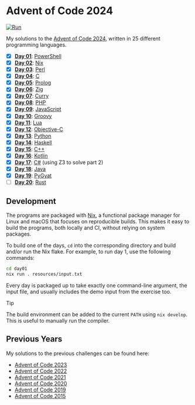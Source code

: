 <!-- Automatically generated from README.md.gyb, do not edit directly! -->

# Advent of Code 2024

[![Run](https://github.com/fwcd/advent-of-code-2024/actions/workflows/run.yml/badge.svg)](https://github.com/fwcd/advent-of-code-2024/actions/workflows/run.yml)

My solutions to the [Advent of Code 2024](https://adventofcode.com/2024), written in 25 different programming languages.

- [x] [**Day 01**](day01): [PowerShell](day01/src/day01.ps1)
- [x] [**Day 02**](day02): [Nix](day02/src/day02.nix)
- [x] [**Day 03**](day03): [Perl](day03/src/day03.pl)
- [x] [**Day 04**](day04): [C](day04/src/day04.c)
- [x] [**Day 05**](day05): [Prolog](day05/src/day05.pl)
- [x] [**Day 06**](day06): [Zig](day06/src/day06.zig)
- [x] [**Day 07**](day07): [Curry](day07/src/Day07.curry)
- [x] [**Day 08**](day08): [PHP](day08/src/day08.php)
- [x] [**Day 09**](day09): [JavaScript](day09/src/day09.js)
- [x] [**Day 10**](day10): [Groovy](day10/src/day10.groovy)
- [x] [**Day 11**](day11): [Lua](day11/src/day11.lua)
- [x] [**Day 12**](day12): [Objective-C](day12/src/day12.m)
- [x] [**Day 13**](day13): [Python](day13/src/day13.py)
- [x] [**Day 14**](day14): [Haskell](day14/src/Day14.hs)
- [x] [**Day 15**](day15): [C++](day15/src/day15.cpp)
- [x] [**Day 16**](day16): [Kotlin](day16/src/day16.kts)
- [x] [**Day 17**](day17): [C#](day17/src/day17.cs) (using Z3 to solve part 2)
- [x] [**Day 18**](day18): [Java](day18/src/Day18.java)
- [x] [**Day 19**](day19): [PyGyat](day19/src/day19.gyat)
- [ ] [**Day 20**](day20): [Rust](day20/src/day20.rs)

## Development

The programs are packaged with [Nix](https://nixos.org/), a functional package manager for Linux and macOS that focuses on reproducible builds. This makes it easy to build the programs, both locally and CI, without relying on system packages.

To build one of the days, `cd` into the corresponding directory and build and/or run the Nix flake. For example, to run day 1, use the following commands:

```sh
cd day01
nix run . resources/input.txt
```

Every day is packaged up to take exactly one command-line argument, the input file, and usually includes the demo input from the exercise too.

> [!TIP]
> The build environment can be added to the current `PATH` using `nix develop`. This is useful to manually run the compiler.

## Previous Years

My solutions to the previous challenges can be found here:

- [Advent of Code 2023](https://github.com/fwcd/advent-of-code-2023)
- [Advent of Code 2022](https://github.com/fwcd/advent-of-code-2022)
- [Advent of Code 2021](https://github.com/fwcd/advent-of-code-2021)
- [Advent of Code 2020](https://github.com/fwcd/advent-of-code-2020)
- [Advent of Code 2019](https://github.com/fwcd/advent-of-code-2019)
- [Advent of Code 2015](https://github.com/fwcd/advent-of-code-2015)

